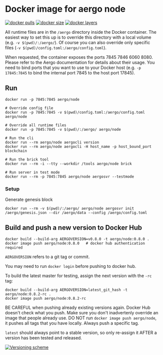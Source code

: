 # Docker image for aergo node

[![docker pulls](https://img.shields.io/docker/pulls/aergo/node.svg)](https://hub.docker.com/r/aergo/node/)
[![docker size](https://img.shields.io/microbadger/image-size/aergo/node.svg)](https://hub.docker.com/r/aergo/node/)
[![docker layers](https://img.shields.io/microbadger/layers/aergo/node.svg)](https://microbadger.com/images/aergo/node)

All runtime files are in the `/aergo` directory inside the Docker container. The easiest way to set this up is to override this directory with a local volume (e.g. `-v $(pwd)/:/aergo/`). Of course you can also override only specific files (`-v $(pwd)/config.toml:/aergo/config.toml`).

When requested, the container exposes the ports 7845 7846 6060 8080. Please refer to the Aergo documentation for details about their usage. You need to bind ports that you want to use to your Docker host (e.g. `-p 17845:7845` to bind the internal port 7845 to the host port 17845).

## Run

```console
docker run -p 7845:7845 aergo/node

# Override config file
docker run -p 7845:7845 -v $(pwd)/config.toml:/aergo/config.toml aergo/node

# Override all runtime files
docker run -p 7845:7845 -v $(pwd)/:/aergo/ aergo/node

# Run the cli
docker run --rm aergo/node aergocli version
docker run --rm aergo/node aergocli -H host_name -p host_bound_port blockchain

# Run the brick tool
docker run --rm -i --tty --workdir /tools aergo/node brick

# Run server in test mode
docker run --rm -p 7845:7845 aergo/node aergosvr --testmode
```

### Setup

Generate genesis block

```console
docker run --rm -v $(pwd)/:/aergo/ aergo/node aergosvr init /aergo/genesis.json --dir /aergo/data --config /aergo/config.toml
```

## Build and push a new version to Docker Hub

```console
docker build --build-arg AERGOVERSION=v0.8.0 -t aergo/node:0.8.0 .
docker image push aergo/node:0.8.0   # docker hub authentication required
```

`AERGOVERSION` refers to a git tag or commit.

You may need to run `docker login` before pushing to docker hub.

To build the latest master for testing, assign the next version with the `-rc` tag:

```console
docker build --build-arg AERGOVERSION=latest_git_hash -t aergo/node:0.8.2-rc .
docker image push aergo/node:0.8.2-rc
```

BE CAREFUL when pushing already existing versions again. Docker Hub doesn't check what you push.
Make sure you don't inadvertenly override an image that people already use. DO NOT run `docker image push aergo/node`,
it pushes all tags that you have locally. Always push a specific tag.

`latest` should always point to a stable version, so only re-assign it AFTER a version has been tested and released.

[![Versioning scheme](https://msdnshared.blob.core.windows.net/media/2018/03/StableTagging.gif)](https://blogs.msdn.microsoft.com/stevelasker/2018/03/01/docker-tagging-best-practices-for-tagging-and-versioning-docker-images/)
